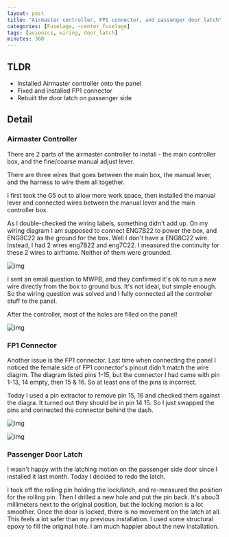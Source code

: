 ```yaml
---
layout: post
title: "Airmaster controller, FP1 connector, and passenger door latch"
categories: [Fuselage, ~center_fuselage]
tags: [avionics, wiring, door_latch]
minutes: 360
---
```


## TLDR

- Installed Airmaster controller onto the panel
- Fixed and installed FP1 connector
- Rebuilt the door latch on passenger side

## Detail

### Airmaster Controller

There are 2 parts of the airmaster controller to install - the main controller box, and the fine/coarse manual adjust lever.

There are three wires that goes between the main box, the manual lever, and the harness to wire them all together.

I first took the G5 out to allow more work space, then installed the manual lever and connected wires between the manual lever and the main controller box.

As I double-checked the wiring labels, something didn't add up. On my wiring diagram I am supposed to connect ENG7B22 to power the box, and ENG8C22 as the ground for the box. Well I don't have a ENG8C22 wire. Instead, I had 2 wires eng7B22 and eng7C22. I measured the continuity for these 2 wires to airframe. Neither of them were grounded.

![img](https://lh3.googleusercontent.com/pw/AP1GczOPEynH4IT9PGDxqtzbspMrKo0u59w3xMOBx80sd3WKlhenqrwRKKEuUfeNMpQOPgUczK0ohsmmggopUo5iz0GPi0YIQf4P9fvgzypQWVoZFaTDzo8guAX1HX9vYwSvK7l0608Dqn4kWoUs87EF_622Bg=w654-h869-s-no-gm?authuser=0)

I sent an email question to MWPB, and they confirmed it's ok to run a new wire directly from the box to ground bus. It's not ideal, but simple enough. So the wiring question was solved and I fully connected all the controller stuff to the panel.

After the controller, most of the holes are filled on the panel!

![img](https://lh3.googleusercontent.com/pw/AP1GczMd2zZiCDjniL5LxLwt1K2yWhedpDr_70pOvOgF98Na6lid2t2o9Oyk64aLu96WfrWxVpnnHdlDMUG_hwhRQrwGbB7YaVt5ZGvc8oEa9mD1apxGt52EqoJd2JpCcyY3gwUdx7dtIeNqC8NnWyT49C33DA=w1154-h869-s-no-gm?authuser=0)

### FP1 Connector

Another issue is the FP1 connector. Last time when connecting the panel I noticed the female side of FP1 connector's pinout didn't match the wire diagrm. The diagram listed pins 1-15, but the connector I had came with pin 1-13, 14 empty, then 15 & 16. So at least one of the pins is incorrect.

Today I used a pin extractor to remove pin 15, 16 and checked them against the diagra. It turned out they should be in pin 14 15. So I just swapped the pins and connected the connector behind the dash.

![img](https://lh3.googleusercontent.com/pw/AP1GczMftAW854qBB9pnRYdU1hO3hiq4UhNhWTN92EWFqi5rpQM-U1R7PuMTGZef5yYvTEEeHKJL7qB7M10Poh4KEgwGIb9VnGkJt-AhIOd85tQaTYn2beKi2ep9xrOg6TxK0Sn8EIxXPglT7-pi3jcOVuyu0w=w654-h869-s-no-gm?authuser=0)

![img](https://lh3.googleusercontent.com/pw/AP1GczP1h0I1Zx-wszVp9YwYvu1VhyOH4Xs63-biYRQNadwxi24DlP0ju81ZrJsvzI_XtMRqfwUMHIlOvGBsZh1FewTO8lOSMrSN56nXOYktKTiV2Rw4td8_JH3qYL0vJalf8S-R61UzKwSNOlUoKyhwgpSHEA=w654-h869-s-no-gm?authuser=0)

### Passenger Door Latch

I wasn't happy with the latching motion on the passenger side door since I installed it last month. Today I decided to redo the latch.

I took off the rolling pin holding the lock/latch, and re-measured the position for the rolling pin. Then I drilled a new hole and put the pin back. It's abou3 millimeters next to the original position, but the locking motion is a lot smoother. Once the door is locked, there is no movement on the latch at all. This feels a lot safer than my previous installation. I used some structural epoxy to fill the original hole. I am much happier about the new installation.
